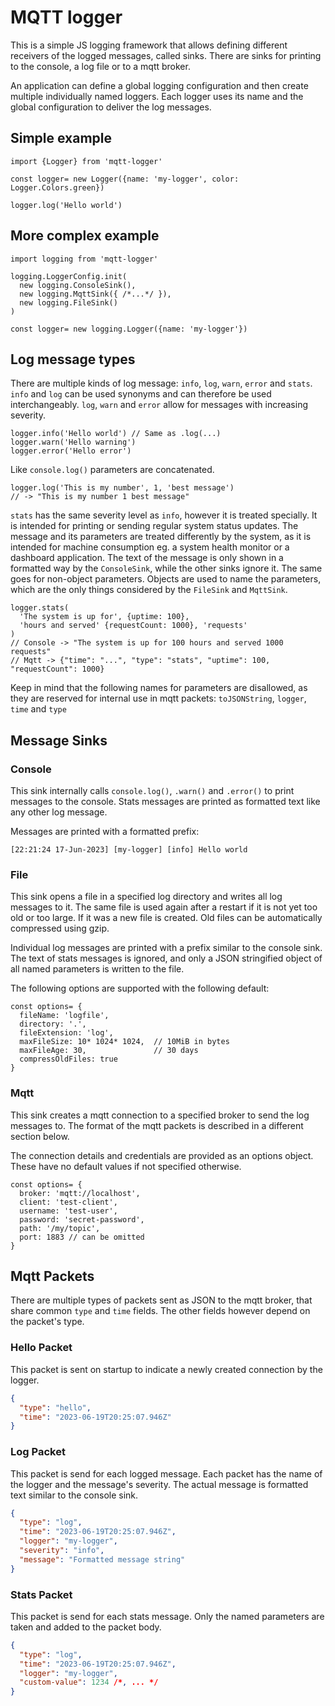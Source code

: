 # MQTT logger

This is a simple JS logging framework that allows defining different
receivers of the logged messages, called sinks. There are sinks for
printing to the console, a log file or to a mqtt broker.

An application can define a global logging configuration and then create
multiple individually named loggers. Each logger uses its name and the
global configuration to deliver the log messages.

## Simple example

```JS
import {Logger} from 'mqtt-logger'

const logger= new Logger({name: 'my-logger', color: Logger.Colors.green})

logger.log('Hello world')
```

## More complex example
```JS
import logging from 'mqtt-logger'

logging.LoggerConfig.init(
  new logging.ConsoleSink(),
  new logging.MqttSink({ /*...*/ }),
  new logging.FileSink()
)

const logger= new logging.Logger({name: 'my-logger'})
```

## Log message types

There are multiple kinds of log message: `info`, `log`, `warn`, `error` and `stats`.
`info` and `log` can be used synonyms and can therefore be used interchangeably.
`log`, `warn` and `error` allow for messages with increasing severity.

```JS
logger.info('Hello world') // Same as .log(...)
logger.warn('Hello warning')
logger.error('Hello error')
```

Like `console.log()` parameters are concatenated.

```JS
logger.log('This is my number', 1, 'best message')
// -> "This is my number 1 best message"
```

`stats` has the same severity level as `info`, however it is treated specially. It is
intended for printing or sending regular system status updates. The message and its
parameters are treated differently by the system, as it is intended for machine
consumption eg. a system health monitor or a dashboard application. The text of
the message is only shown in a formatted way by the `ConsoleSink`, while the other
sinks ignore it. The same goes for non-object parameters. Objects are used to name
the parameters, which are the only things considered by the `FileSink` and `MqttSink`.

```JS
logger.stats(
  'The system is up for', {uptime: 100},
  'hours and served' {requestCount: 1000}, 'requests'
)
// Console -> "The system is up for 100 hours and served 1000 requests"
// Mqtt -> {"time": "...", "type": "stats", "uptime": 100, "requestCount": 1000}
```

Keep in mind that the following names for parameters are disallowed, as they are
reserved for internal use in mqtt packets: `toJSONString`, `logger`, `time` and
`type`

## Message Sinks

### Console
This sink internally calls `console.log()`, `.warn()` and `.error()` to print
messages to the console. Stats messages are printed as formatted text like any
other log message.

Messages are printed with a formatted prefix:

```
[22:21:24 17-Jun-2023] [my-logger] [info] Hello world
```

### File
This sink opens a file in a specified log directory and writes all log messages
to it. The same file is used again after a restart if it is not yet too old or too
large. If it was a new file is created. Old files can be automatically compressed
using gzip.

Individual log messages are printed with a prefix similar to the console sink.
The text of stats messages is ignored, and only a JSON stringified object of all
named parameters is written to the file.

The following options are supported with the following default:
```JS
const options= {
  fileName: 'logfile',
  directory: '.',
  fileExtension: 'log',
  maxFileSize: 10* 1024* 1024,  // 10MiB in bytes
  maxFileAge: 30,               // 30 days
  compressOldFiles: true
}
```

### Mqtt
This sink creates a mqtt connection to a specified broker to send the log messages
to. The format of the mqtt packets is described in a different section below.

The connection details and credentials are provided as an options object. These have
no default values if not specified otherwise.
```JS
const options= {
  broker: 'mqtt://localhost',
  client: 'test-client',
  username: 'test-user',
  password: 'secret-password',
  path: '/my/topic',
  port: 1883 // can be omitted
}
```

## Mqtt Packets

There are multiple types of packets sent as JSON to the mqtt broker, that share
common `type` and `time` fields. The other fields however depend on the packet's type.

### Hello Packet
This packet is sent on startup to indicate a newly created connection by the 
logger.

```JSON
{
  "type": "hello",
  "time": "2023-06-19T20:25:07.946Z"
}
```

### Log Packet
This packet is send for each logged message. Each packet has the name of the
logger and the message's severity. The actual message is formatted text similar to 
the console sink.

```JSON
{
  "type": "log",
  "time": "2023-06-19T20:25:07.946Z",
  "logger": "my-logger",
  "severity": "info",
  "message": "Formatted message string"
}
```

### Stats Packet
This packet is send for each stats message. Only the named parameters are taken and
added to the packet body.

```JSON
{
  "type": "log",
  "time": "2023-06-19T20:25:07.946Z",
  "logger": "my-logger",
  "custom-value": 1234 /*, ... */
}
```
